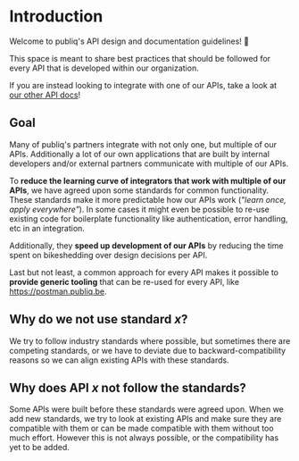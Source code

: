 # Introduction

Welcome to publiq's API design and documentation guidelines! 👋

This space is meant to share best practices that should be followed for every API that is developed within our organization.

If you are instead looking to integrate with one of our APIs, take a look at [our other API docs](https://docs.publiq.be/)!

## Goal

Many of publiq's partners integrate with not only one, but multiple of our APIs. Additionally a lot of our own applications that are built by internal developers and/or external partners communicate with multiple of our APIs.

To **reduce the learning curve of integrators that work with multiple of our APIs**, we have agreed upon some standards for common functionality. These standards make it more predictable how our APIs work (*"learn once, apply everywhere"*). In some cases it might even be possible to re-use existing code for boilerplate functionality like authentication, error handling, etc in an integration.

Additionally, they **speed up development of our APIs** by reducing the time spent on bikeshedding over design decisions per API.

Last but not least, a common approach for every API makes it possible to **provide generic tooling** that can be re-used for every API, like https://postman.publiq.be.

## Why do we not use standard *x*?

We try to follow industry standards where possible, but sometimes there are competing standards, or we have to deviate due to backward-compatibility reasons so we can align existing APIs with these standards.

## Why does API *x* not follow the standards?

Some APIs were built before these standards were agreed upon. When we add new standards, we try to look at existing APIs and make sure they are compatible with them or can be made compatible with them without too much effort. However this is not always possible, or the compatibility has yet to be added.
